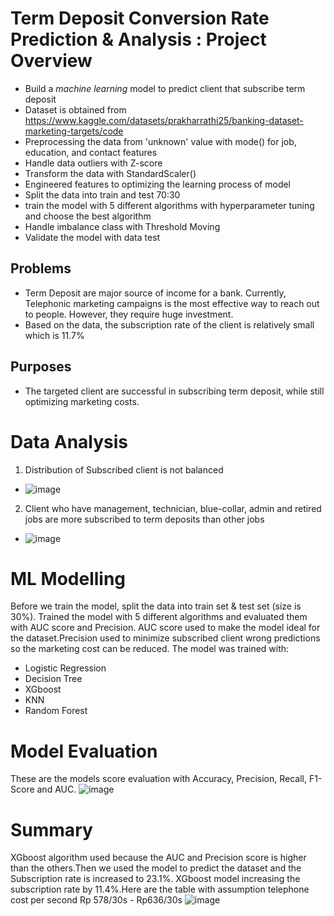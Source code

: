 # Term Deposit Conversion Rate Prediction & Analysis : Project Overview
- Build a _machine learning_ model to predict client that subscribe term deposit
- Dataset is obtained from https://www.kaggle.com/datasets/prakharrathi25/banking-dataset-marketing-targets/code
- Preprocessing the data from 'unknown' value with mode() for job, education, and contact features
- Handle data outliers with Z-score  
- Transform the data with StandardScaler()
- Engineered features to optimizing the learning process of model
- Split the data into train and test 70:30
- train the model with 5 different algorithms with hyperparameter tuning and choose the best algorithm 
- Handle imbalance class with Threshold Moving 
- Validate the model with data test 
## Problems
- Term Deposit are major source of income for a bank. Currently, Telephonic marketing campaigns is the most effective way to reach out to people. However, they require huge investment.
- Based on the data, the subscription rate of the client is relatively small which is 11.7%
## Purposes 
- The targeted client are successful in subscribing term deposit, while still optimizing marketing costs.
# Data Analysis
1. Distribution of Subscribed client is not balanced
- ![image](https://user-images.githubusercontent.com/94292484/168279625-44f93ce5-d196-4a13-b7a0-de7997851fd9.png)
2. Client who have management, technician, blue-collar, admin and retired jobs are more subscribed to term deposits than other jobs
- ![image](https://user-images.githubusercontent.com/94292484/168281251-abdd1469-ff76-491b-aa64-4549f55f45f2.png)
# ML Modelling
Before we train the model, split the data into train set & test set (size is 30%). Trained the model with 5 different algorithms and evaluated them with AUC score and Precision. AUC score used to make the model ideal for the dataset.Precision used to minimize subscribed client wrong predictions so the marketing cost can be reduced. The model was trained with:
- Logistic Regression
- Decision Tree
- XGboost
- KNN
- Random Forest
# Model Evaluation
These are the models score evaluation with Accuracy, Precision, Recall, F1-Score and AUC.
![image](https://user-images.githubusercontent.com/94292484/168284351-c06a0969-a1f1-4dd4-979b-e0f18c3f4e50.png)
# Summary
XGboost algorithm used because the AUC and Precision score is higher than the others.Then we used the model to predict the dataset and the Subscription rate is increased to 23.1%. XGboost model increasing the subscription rate by 11.4%.Here are the table with assumption telephone cost per second Rp 578/30s - Rp636/30s
 ![image](https://user-images.githubusercontent.com/94292484/168286911-0f1543ed-7811-4702-b040-b8972fc76406.png)


